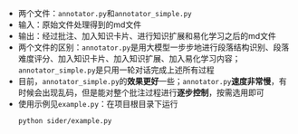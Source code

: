 - 两个文件：`annotator.py`和`annotator_simple.py`
- 输入：原始文件处理得到的md文件
- 输出：经过批注、加入知识卡片、进行知识扩展和易化学习之后的md文件
- 两个文件的区别：`annotator.py`是用大模型一步步地进行段落结构识别、段落难度评分、加入知识卡片、加入知识扩展、加入易化学习内容；`annotator_simple.py`是只用一轮对话完成上述所有过程
- 目前，`annotator_simple.py`的**效果更好**一些；`annotator.py`**速度非常慢**，有时候会出现乱码，但是能对整个批注过程进行**逐步控制**，按需选用即可
- 使用示例见`example.py`：在项目根目录下运行
    ```bash
    python sider/example.py 
    ```

